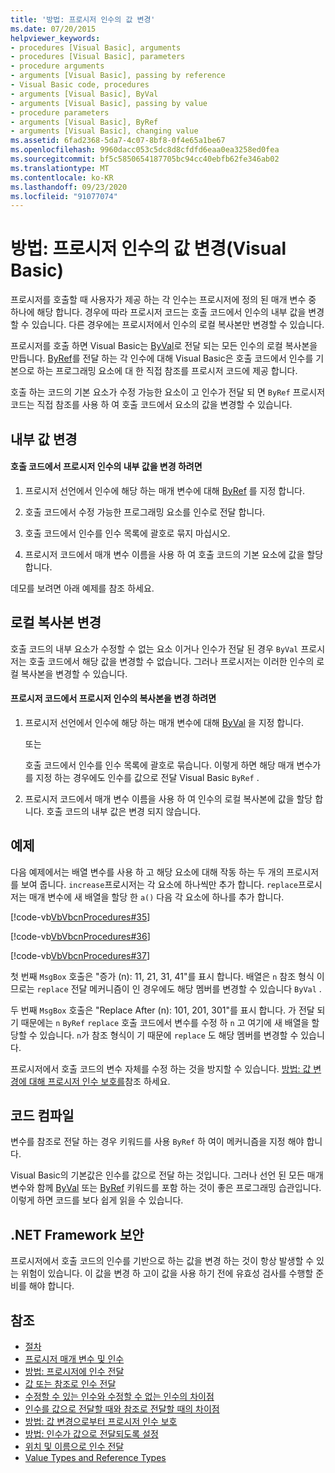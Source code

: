 ```yaml
---
title: '방법: 프로시저 인수의 값 변경'
ms.date: 07/20/2015
helpviewer_keywords:
- procedures [Visual Basic], arguments
- procedures [Visual Basic], parameters
- procedure arguments
- arguments [Visual Basic], passing by reference
- Visual Basic code, procedures
- arguments [Visual Basic], ByVal
- arguments [Visual Basic], passing by value
- procedure parameters
- arguments [Visual Basic], ByRef
- arguments [Visual Basic], changing value
ms.assetid: 6fad2368-5da7-4c07-8bf8-0f4e65a1be67
ms.openlocfilehash: 9960dacc053c5dc8d8cfdfd6eaa0ea3258ed0fea
ms.sourcegitcommit: bf5c5850654187705bc94cc40ebfb62fe346ab02
ms.translationtype: MT
ms.contentlocale: ko-KR
ms.lasthandoff: 09/23/2020
ms.locfileid: "91077074"
---
```

# <a name="how-to-change-the-value-of-a-procedure-argument-visual-basic"></a>방법: 프로시저 인수의 값 변경(Visual Basic)

프로시저를 호출할 때 사용자가 제공 하는 각 인수는 프로시저에 정의 된 매개 변수 중 하나에 해당 합니다. 경우에 따라 프로시저 코드는 호출 코드에서 인수의 내부 값을 변경할 수 있습니다. 다른 경우에는 프로시저에서 인수의 로컬 복사본만 변경할 수 있습니다.  
  
 프로시저를 호출 하면 Visual Basic는 [ByVal](../../../language-reference/modifiers/byval.md)로 전달 되는 모든 인수의 로컬 복사본을 만듭니다. [ByRef](../../../language-reference/modifiers/byref.md)를 전달 하는 각 인수에 대해 Visual Basic은 호출 코드에서 인수를 기본으로 하는 프로그래밍 요소에 대 한 직접 참조를 프로시저 코드에 제공 합니다.  
  
 호출 하는 코드의 기본 요소가 수정 가능한 요소이 고 인수가 전달 되 면 `ByRef` 프로시저 코드는 직접 참조를 사용 하 여 호출 코드에서 요소의 값을 변경할 수 있습니다.  
  
## <a name="changing-the-underlying-value"></a>내부 값 변경  
  
#### <a name="to-change-the-underlying-value-of-a-procedure-argument-in-the-calling-code"></a>호출 코드에서 프로시저 인수의 내부 값을 변경 하려면  
  
1. 프로시저 선언에서 인수에 해당 하는 매개 변수에 대해 [ByRef](../../../language-reference/modifiers/byref.md) 를 지정 합니다.  
  
2. 호출 코드에서 수정 가능한 프로그래밍 요소를 인수로 전달 합니다.  
  
3. 호출 코드에서 인수를 인수 목록에 괄호로 묶지 마십시오.  
  
4. 프로시저 코드에서 매개 변수 이름을 사용 하 여 호출 코드의 기본 요소에 값을 할당 합니다.  
  
 데모를 보려면 아래 예제를 참조 하세요.  
  
## <a name="changing-local-copies"></a>로컬 복사본 변경  

 호출 코드의 내부 요소가 수정할 수 없는 요소 이거나 인수가 전달 된 경우 `ByVal` 프로시저는 호출 코드에서 해당 값을 변경할 수 없습니다. 그러나 프로시저는 이러한 인수의 로컬 복사본을 변경할 수 있습니다.  
  
#### <a name="to-change-the-copy-of-a-procedure-argument-in-the-procedure-code"></a>프로시저 코드에서 프로시저 인수의 복사본을 변경 하려면  
  
1. 프로시저 선언에서 인수에 해당 하는 매개 변수에 대해 [ByVal](../../../language-reference/modifiers/byval.md) 을 지정 합니다.  
  
     또는  
  
     호출 코드에서 인수를 인수 목록에 괄호로 묶습니다. 이렇게 하면 해당 매개 변수가를 지정 하는 경우에도 인수를 값으로 전달 Visual Basic `ByRef` .  
  
2. 프로시저 코드에서 매개 변수 이름을 사용 하 여 인수의 로컬 복사본에 값을 할당 합니다. 호출 코드의 내부 값은 변경 되지 않습니다.  
  
## <a name="example"></a>예제  

 다음 예제에서는 배열 변수를 사용 하 고 해당 요소에 대해 작동 하는 두 개의 프로시저를 보여 줍니다. `increase`프로시저는 각 요소에 하나씩만 추가 합니다. `replace`프로시저는 매개 변수에 새 배열을 할당 한 `a()` 다음 각 요소에 하나를 추가 합니다.  
  
 [!code-vb[VbVbcnProcedures#35](~/samples/snippets/visualbasic/VS_Snippets_VBCSharp/VbVbcnProcedures/VB/Class1.vb#35)]  
  
 [!code-vb[VbVbcnProcedures#36](~/samples/snippets/visualbasic/VS_Snippets_VBCSharp/VbVbcnProcedures/VB/Class1.vb#36)]  
  
 [!code-vb[VbVbcnProcedures#37](~/samples/snippets/visualbasic/VS_Snippets_VBCSharp/VbVbcnProcedures/VB/Class1.vb#37)]  
  
 첫 번째 `MsgBox` 호출은 "증가 (n): 11, 21, 31, 41"를 표시 합니다. 배열은 `n` 참조 형식 이므로는 `replace` 전달 메커니즘이 인 경우에도 해당 멤버를 변경할 수 있습니다 `ByVal` .  
  
 두 번째 `MsgBox` 호출은 "Replace After (n): 101, 201, 301"를 표시 합니다. 가 전달 되기 때문에는 `n` `ByRef` `replace` 호출 코드에서 변수를 수정 하 `n` 고 여기에 새 배열을 할당할 수 있습니다. `n`가 참조 형식이 기 때문에 `replace` 도 해당 멤버를 변경할 수 있습니다.  
  
 프로시저에서 호출 코드의 변수 자체를 수정 하는 것을 방지할 수 있습니다. [방법: 값 변경에 대해 프로시저 인수 보호를](./how-to-protect-a-procedure-argument-against-value-changes.md)참조 하세요.  
  
## <a name="compile-the-code"></a>코드 컴파일  

 변수를 참조로 전달 하는 경우 키워드를 사용 `ByRef` 하 여이 메커니즘을 지정 해야 합니다.  
  
 Visual Basic의 기본값은 인수를 값으로 전달 하는 것입니다. 그러나 선언 된 모든 매개 변수와 함께 [ByVal](../../../language-reference/modifiers/byval.md) 또는 [ByRef](../../../language-reference/modifiers/byref.md) 키워드를 포함 하는 것이 좋은 프로그래밍 습관입니다. 이렇게 하면 코드를 보다 쉽게 읽을 수 있습니다.  
  
## <a name="net-framework-security"></a>.NET Framework 보안  

 프로시저에서 호출 코드의 인수를 기반으로 하는 값을 변경 하는 것이 항상 발생할 수 있는 위험이 있습니다. 이 값을 변경 하 고이 값을 사용 하기 전에 유효성 검사를 수행할 준비를 해야 합니다.  
  
## <a name="see-also"></a>참조

- [절차](./index.md)
- [프로시저 매개 변수 및 인수](./procedure-parameters-and-arguments.md)
- [방법: 프로시저에 인수 전달](./how-to-pass-arguments-to-a-procedure.md)
- [값 또는 참조로 인수 전달](./passing-arguments-by-value-and-by-reference.md)
- [수정할 수 있는 인수와 수정할 수 없는 인수의 차이점](./differences-between-modifiable-and-nonmodifiable-arguments.md)
- [인수를 값으로 전달할 때와 참조로 전달할 때의 차이점](./differences-between-passing-an-argument-by-value-and-by-reference.md)
- [방법: 값 변경으로부터 프로시저 인수 보호](./how-to-protect-a-procedure-argument-against-value-changes.md)
- [방법: 인수가 값으로 전달되도록 설정](./how-to-force-an-argument-to-be-passed-by-value.md)
- [위치 및 이름으로 인수 전달](./passing-arguments-by-position-and-by-name.md)
- [Value Types and Reference Types](../data-types/value-types-and-reference-types.md)
